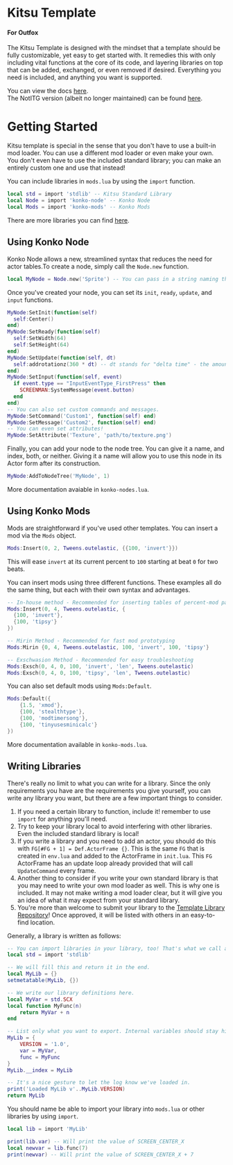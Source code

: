 # Kitsu Template
#### For Outfox
The Kitsu Template is designed with the mindset that a template should be fully customizable, yet easy to get started with. It remedies this with only including vital functions at the core of its code, and layering libraries on top that can be added, exchanged, or even removed if desired. Everything you need is included, and anything you want is supported.

You can view the docs [here](https://tiny-foxes.github.io/kitsu-template).  
The NotITG version (albeit no longer maintained) can be found [here](https://github.com/sudospective/kitsu-template-notitg).

# Getting Started
Kitsu template is special in the sense that you don't have to use a built-in mod loader. You can use a different mod loader or even make your own. You don't even have to use the included standard library; you can make an entirely custom one and use that instead!

You can include libraries in `mods.lua` by using the `import` function.
```lua
local std = import 'stdlib' -- Kitsu Standard Library
local Node = import 'konko-node' -- Konko Node
local Mods = import 'konko-mods' -- Konko Mods
```

There are more libraries you can find [here](https://github.com/Tiny-Foxes/kitsu-template-libraries/).

## Using Konko Node
Konko Node allows a new, streamlined syntax that reduces the need for actor tables.To create a node, simply call the `Node.new` function.
```lua
local MyNode = Node.new('Sprite') -- You can pass in a string naming the type of Actor, or an entire Actor itself.
```
Once you've created your node, you can set its `init`, `ready`, `update`, and `input` functions.
```lua
MyNode:SetInit(function(self)
  self:Center()
end)
MyNode:SetReady(function(self)
  self:SetWidth(64)
  self:SetHeight(64)
end)
MyNode:SetUpdate(function(self, dt)
  self:addrotationz(360 * dt) -- dt stands for "delta time" - the amount of seconds since last frame.
end)
MyNode:SetInput(function(self, event)
  if event.type == "InputEventType_FirstPress" then
    SCREENMAN:SystemMessage(event.button)
  end
end)
-- You can also set custom commands and messages.
MyNode:SetCommand('Custom1', function(self) end)
MyNode:SetMessage('Custom2', function(self) end)
-- You can even set attributes!
MyNode:SetAttribute('Texture', 'path/to/texture.png')
```

Finally, you can add your node to the node tree. You can give it a name, and index, both, or neither. Giving it a name will allow you to use this node in its Actor form after its construction.
```lua
MyNode:AddToNodeTree('MyNode', 1)
```
More documentation avaiable in `konko-nodes.lua`.

## Using Konko Mods
Mods are straightforward if you've used other templates. You can insert a mod via the `Mods` object.

```lua
Mods:Insert(0, 2, Tweens.outelastic, {{100, 'invert'}})
```
This will ease `invert` at its current percent to `100` starting at beat `0` for two beats.

You can insert mods using three different functions. These examples all do the same thing, but each with their own syntax and advantages.
```lua
-- In-house method - Recommended for inserting tables of percent-mod pairs
Mods:Insert(0, 4, Tweens.outelastic, {
  {100, 'invert'},
  {100, 'tipsy'}
})

-- Mirin Method - Recommended for fast mod prototyping
Mods:Mirin {0, 4, Tweens.outelastic, 100, 'invert', 100, 'tipsy'}

-- Exschwasion Method - Recommended for easy troubleshooting
Mods:Exsch(0, 4, 0, 100, 'invert', 'len', Tweens.outelastic)
Mods:Exsch(0, 4, 0, 100, 'tipsy', 'len', Tweens.outelastic)
```

You can also set default mods using `Mods:Default`.
```lua
Mods:Default({
	{1.5, 'xmod'},
	{100, 'stealthtype'},
	{100, 'modtimersong'},
	{100, 'tinyusesminicalc'}
})
```

More documentation available in `konko-mods.lua`.

## Writing Libraries

There's really no limit to what you can write for a library. Since the only requirements you have are the requirements you give yourself, you can write any library you want, but there are a few important things to consider.

1. If you need a certain library to function, include it! remember to use `import` for anything you'll need.
1. Try to keep your library local to avoid interfering with other libraries. Even the included standard library is local!
2. If you write a library and you need to add an actor, you should do this with `FG[#FG + 1] = Def.ActorFrame {}`. This is the same `FG` that is created in `env.lua` and added to the ActorFrame in `init.lua`. This `FG` ActorFrame has an update loop already provided that will call `UpdateCommand` every frame.
3. Another thing to consider if you write your own standard library is that you may need to write your own mod loader as well. This is why one is included. It may not make writing a mod loader clear, but it will give you an idea of what it may expect from your standard library.
4. You're more than welcome to submit your library to the [Template Library Repository](https://github.com/Tiny-Foxes/kitsu-template-libraries/)! Once approved, it will be listed with others in an easy-to-find location.

Generally, a library is written as follows:
```lua
-- You can import libraries in your library, too! That's what we call a dependency.
local std = import 'stdlib'

-- We will fill this and return it in the end.
local MyLib = {}
setmetatable(MyLib, {})

-- We write our library definitions here.
local MyVar = std.SCX
local function MyFunc(n)
	return MyVar + n
end

-- List only what you want to export. Internal variables should stay hidden to prevent other things from messing with them.
MyLib = {
	VERSION = '1.0',
	var = MyVar,
	func = MyFunc
}
MyLib.__index = MyLib

-- It's a nice gesture to let the log know we've loaded in.
print('Loaded MyLib v'..MyLib.VERSION)
return MyLib
```

You should name be able to import your library into `mods.lua` or other libraries by using `import`.
```lua
local lib = import 'MyLib'

print(lib.var) -- Will print the value of SCREEN_CENTER_X
local newvar = lib.func(7)
print(newvar) -- Will print the value of SCREEN_CENTER_X + 7
```

